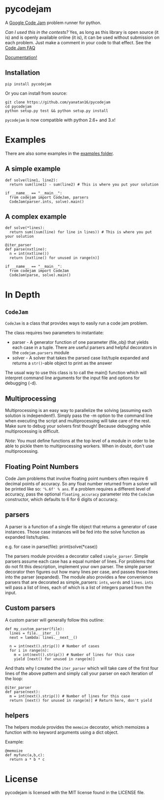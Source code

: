 <!-- revealjs
title: pycodejam
theme: beige
-->

pycodejam
=========

A [Google Code Jam](http://code.google.com/codejam) problem runner for python.

_Can I used this in the contests?_ Yes, as long as this library is open source (it is) and is openly available online (it is), it can be used without submission on each problem. Just make a comment in your code to that effect. See the [Code Jam FAQ](http://code.google.com/codejam/faq.html#tools)

[Documentation!](http://yanatan16.github.com/pycodejam/docs/html/index.html)

## Installation

```
pip install pycodejam
```

Or you can install from source:

    git clone https://github.com/yanatan16/pycodejam
    cd pycodejam
    python setup.py test && python setup.py install

`pycodejam` is now compatible with python 2.6+ and 3.x!

# Examples

There are also some examples in the [examples folder](http://github.com/yanatan16/tree/master/examples).

## A simple example

    def solve(line1, line2):
      return sum(line1) - sum(line2) # This is where you put your solution

    if __name__ == "__main__":
      from codejam import CodeJam, parsers
      CodeJam(parser.ints, solve).main()

## A complex example

    def solve(*lines):
      return sum((sum(line) for line in lines)) # This is where you put your solution
    
    @iter_parser
    def parse(nxtline):
      n = int(nxtline())
      return [nxtline() for unused in range(n)]
    
    if __name__ == "__main__":
      from codejam import CodeJam
      CodeJam(parse, solve).main()

# In Depth

## `CodeJam`

`CodeJam` is a class that provides ways to easily run a code jam problem.

The class requires two parameters to instantiate:

- parser - A generator function of one parameter (file_obj) that yields each case in a tuple.
  There are useful parsers and helpful decorators in the `codejam.parsers` module
- solver - A solver that takes the parsed case list/tuple expanded and returns a `str()`-able object to print as the answer

The usual way to use this class is to call the main() function which will interpret command line arguments
for the input file and options for debugging (-d).

## Multiprocessing

Multiprocessing is an easy way to parallelize the solving (assuming each solution is independent!). Simply pass the -m option to the command line when executing the script and multiprocessing will take care of the rest. Make sure to debug your solvers first though! Because debugging while multiprocessing is difficult.

_Note_: You must define functions at the top level of a module in order to be able to pickle them to multiprocessing workers. When in doubt, don't use multiprocessing.

## Floating Point Numbers

Code Jam problems that involve floating point numbers often require 6 decimal points of accuracy. So any float number returned from a solver will be printed like so: `'%.6f' % ans`. If a problem requires a different level of accuracy, pass the optional `floating_accuracy` parameter into the `CodeJam` constructor, which defaults to 6 for 6 digits of accuracy.

## parsers

A parser is a function of a single file object that returns a generator of case instances. Those case
instances will be fed into the solve function as expanded lists/tuples.

e.g.
    for case in parse(file):
      print(solve(*case))

The parsers module provides a decorator called `simple_parser`. Simple parsers assume each case has a equal number of lines. For problems that do not fit this description, implement your own parser. The simple parser decorator then figures out how many lines per case, and passes those lines into the parser (expanded). The module also provides a few convenience parsers that are decorated as simple_parsers: `ints`, `words` and `lines`. `ints` will pass a list of lines, each of which is a list of integers parsed from the input.

## Custom parsers

A custom parser will generally follow this outline:

    def my_custom_parser(file):
      lines = file.__iter__()
      next = lambda: lines.__next__()
    
      n = int(next().strip()) # Number of cases
      for i in range(n):
        m = int(next().strip()) # Number of lines for this case
        yield [next() for unused in range(m)]

And thats why I created the `iter_parser` which will take care of the first four lines of the above pattern and simply call your parser on each iteration of the loop:

    @iter_parser
    def parse(next):
      m = int(next().strip()) # Number of lines for this case
      return [next() for unused in range(m)] # Return here, don't yield

## helpers

The helpers module provides the `memoize` decorator, which memoizes a function with no keyword arguments using a dict object.

Example:

    @memoize
    def myfunc(a,b,c):
      return a * b * c

# License

pycodejam is licensed with the MIT license found in the LICENSE file.
